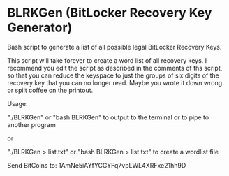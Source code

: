 # BLRKGen (BitLocker Recovery Key Generator)
Bash script to generate a list of all possible legal BitLocker Recovery Keys.

This script will take forever to create a word list of all recovery keys.
I recommend you edit the script as described in the comments of ths script, so that
you can reduce the keyspace to just the groups of six digits of the recovery key that
you can no longer read. Maybe you wrote it down wrong or spilt coffee on the printout.

Usage:

"./BLRKGen" or "bash BLRKGen" to output to the terminal or to pipe to another program

or

"./BLRKGen > list.txt" or "bash BLRKGen > list.txt" to create a wordlist file

Send BitCoins to: 1AmNe5iAYfYCGYFq7vpLWL4XRFxe21hh9D
